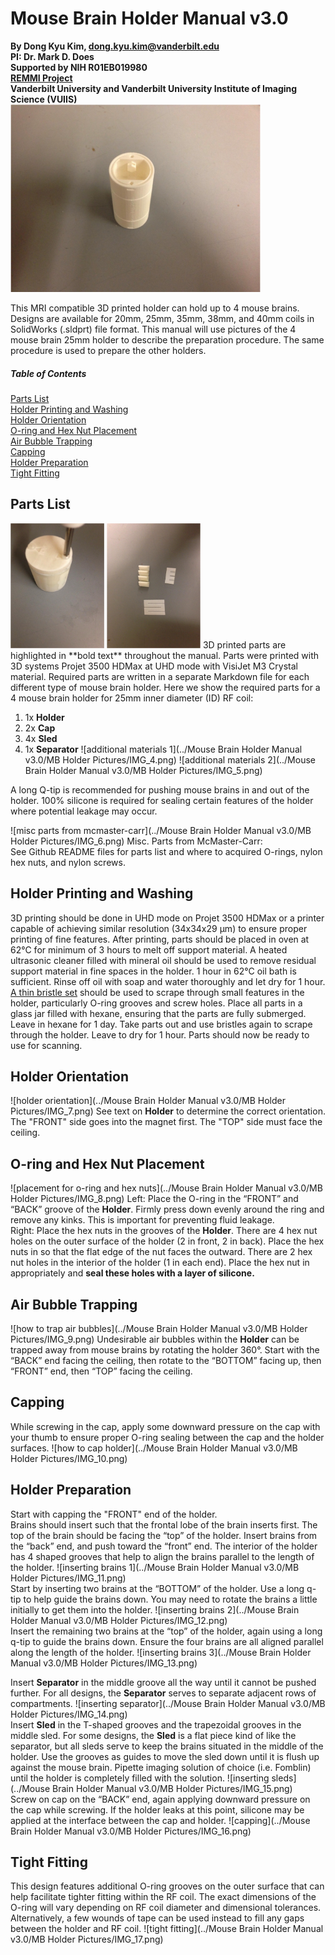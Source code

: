 # Mouse Brain Holder Manual v3.0
**By Dong Kyu Kim, dong.kyu.kim@vanderbilt.edu  
PI: Dr. Mark D. Does  
Supported by NIH R01EB019980  
[REMMI Project](https://vuiis.vumc.org/remmi/remmi.php)    
Vanderbilt University and Vanderbilt University Institute of Imaging Science (VUIIS)** <img src="https://github.com/remmi-toolbox/3D_Print/blob/master/MouseBrainHolders/Mouse_Brain_Holder_Manual_v3.0/MB_Holder_Pictures/IMG_1.png" width="400" height="300">

This MRI compatible 3D printed holder can hold up to 4 mouse brains. Designs are available for 20mm, 25mm, 35mm, 38mm, and 40mm coils in SolidWorks (.sldprt) file format. This manual will use pictures of the 4 mouse brain 25mm holder to describe the preparation procedure. The same procedure is used to prepare the other holders.

##### Table of Contents
[Parts List](#parts-list)  
[Holder Printing and Washing](#holder-printing-and-washing)  
[Holder Orientation](#holder-orientation)  
[O-ring and Hex Nut Placement](#o-ring-and-hex-nut-placement)  
[Air Bubble Trapping](#air-bubble-trapping)  
[Capping](#capping)  
[Holder Preparation](#holder-preparation)  
[Tight Fitting](#tight-fitting)  

## Parts List
<img src="https://github.com/remmi-toolbox/3D_Print/blob/master/MouseBrainHolders/Mouse_Brain_Holder_Manual_v3.0/MB_Holder_Pictures/IMG_2.png" width="150" height="200">
<img src="https://github.com/remmi-toolbox/3D_Print/blob/master/MouseBrainHolders/Mouse_Brain_Holder_Manual_v3.0/MB_Holder_Pictures/IMG_3.png" width="150" height="200">
3D printed parts are highlighted in **bold text** throughout the manual. Parts were printed with 3D systems Projet 3500 HDMax at UHD mode with VisiJet M3 Crystal material. Required parts are written in a separate Markdown file for each different type of mouse brain holder. Here we show the required parts for a 4 mouse brain holder for 25mm inner diameter (ID) RF coil:

1. 1x **Holder**
2. 2x **Cap**
3. 4x **Sled**
4. 1x **Separator**
![additional materials 1](../Mouse Brain Holder Manual v3.0/MB Holder Pictures/IMG_4.png)
![additional materials 2](../Mouse Brain Holder Manual v3.0/MB Holder Pictures/IMG_5.png)

A long Q-tip is recommended for pushing mouse brains in and out of the holder. 100% silicone is required for sealing certain features of the holder where potential leakage may occur.

![misc parts from mcmaster-carr](../Mouse Brain Holder Manual v3.0/MB Holder Pictures/IMG_6.png)
Misc. Parts from McMaster-Carr:  
See Github README files for parts list and where to acquired O-rings, nylon hex nuts, and nylon screws.

## Holder Printing and Washing
3D printing should be done in UHD mode on Projet 3500 HDMax or a printer capable of achieving similar resolution (34x34x29 µm) to ensure proper printing of fine features. After printing, parts should be placed in oven at 62°C for minimum of 3 hours to melt off support material. A heated ultrasonic cleaner filled with mineral oil should be used to remove residual support material in fine spaces in the holder. 1 hour in 62°C oil bath is sufficient. Rinse off oil with soap and water thoroughly and let dry for 1 hour.  [A thin bristle set](https://www.mcmaster.com/7396T71) should be used to scrape through small features in the holder, particularly O-ring grooves and screw holes. Place all parts in a glass jar filled with hexane, ensuring that the parts are fully submerged. Leave in hexane for 1 day. Take parts out and use bristles again to scrape through the holder. Leave to dry for 1 hour. Parts should now be ready to use for scanning.

## Holder Orientation
![holder orientation](../Mouse Brain Holder Manual v3.0/MB Holder Pictures/IMG_7.png)
See text on **Holder** to determine the correct orientation. The "FRONT" side goes into the magnet first. The "TOP" side must face the ceiling.

## O-ring and Hex Nut Placement
![placement for o-ring and hex nuts](../Mouse Brain Holder Manual v3.0/MB Holder Pictures/IMG_8.png)
Left: Place the O-ring in the “FRONT” and “BACK” groove of the **Holder**. Firmly press down evenly around the ring and remove any kinks. This is important for preventing fluid leakage.  
Right: Place the hex nuts in the grooves of the **Holder**. There are 4 hex nut holes on the outer surface of the holder (2 in front, 2 in back). Place the hex nuts in so that the flat edge of the nut faces the outward. There are 2 hex nut holes in the interior of the holder (1 in each end). Place the hex nut in appropriately and **seal these holes with a layer of silicone.**

## Air Bubble Trapping
![how to trap air bubbles](../Mouse Brain Holder Manual v3.0/MB Holder Pictures/IMG_9.png)
Undesirable air bubbles within the **Holder** can be trapped away from mouse brains by rotating the holder 360°. Start with the “BACK” end facing the ceiling, then rotate to the “BOTTOM” facing up, then “FRONT” end, then “TOP” facing the ceiling.

## Capping
While screwing in the cap, apply some downward pressure on the cap with your thumb to ensure proper O-ring sealing between the cap and the holder surfaces.
![how to cap holder](../Mouse Brain Holder Manual v3.0/MB Holder Pictures/IMG_10.png)

## Holder Preparation
Start with capping the "FRONT" end of the holder.  
Brains should insert such that the frontal lobe of the brain inserts first. The top of the brain should be facing the “top” of the holder. Insert brains from the “back” end, and push toward the “front” end. The interior of the holder has 4 shaped grooves that help to align the brains parallel to the length of the holder.
![inserting brains 1](../Mouse Brain Holder Manual v3.0/MB Holder Pictures/IMG_11.png)  
Start by inserting two brains at the “BOTTOM” of the holder. Use a long q-tip to help guide the brains down. You may need to rotate the brains a little initially to get them into the holder.
![inserting brains 2](../Mouse Brain Holder Manual v3.0/MB Holder Pictures/IMG_12.png)  
Insert the remaining two brains at the “top” of the holder, again using a long q-tip to guide the brains down. Ensure the four brains are all aligned parallel along the length of the holder.
![inserting brains 3](../Mouse Brain Holder Manual v3.0/MB Holder Pictures/IMG_13.png)

Insert **Separator** in the middle groove all the way until it cannot be pushed further. For all designs, the **Separator** serves to separate adjacent rows of compartments.
![inserting separator](../Mouse Brain Holder Manual v3.0/MB Holder Pictures/IMG_14.png)  
Insert **Sled** in the T-shaped grooves and the trapezoidal grooves in the middle sled. For some designs, the **Sled** is a flat piece kind of like the separator, but all sleds serve to keep the brains situated in the middle of the holder. Use the grooves as guides to move the sled down until it is flush up against the mouse brain. Pipette imaging solution of choice (i.e. Fomblin) until the holder is completely filled with the solution.
![inserting sleds](../Mouse Brain Holder Manual v3.0/MB Holder Pictures/IMG_15.png)  
Screw on cap on the “BACK” end, again applying downward pressure on the cap while screwing. If the holder leaks at this point, silicone may be applied at the interface between the cap and holder.
![capping](../Mouse Brain Holder Manual v3.0/MB Holder Pictures/IMG_16.png)

## Tight Fitting
This design features additional O-ring grooves on the outer surface that can help facilitate tighter fitting within the RF coil. The exact dimensions of the O-ring will vary depending on RF coil diameter and dimensional tolerances. Alternatively, a few wounds of tape can be used instead to fill any gaps between the holder and RF coil.
![tight fitting](../Mouse Brain Holder Manual v3.0/MB Holder Pictures/IMG_17.png)
